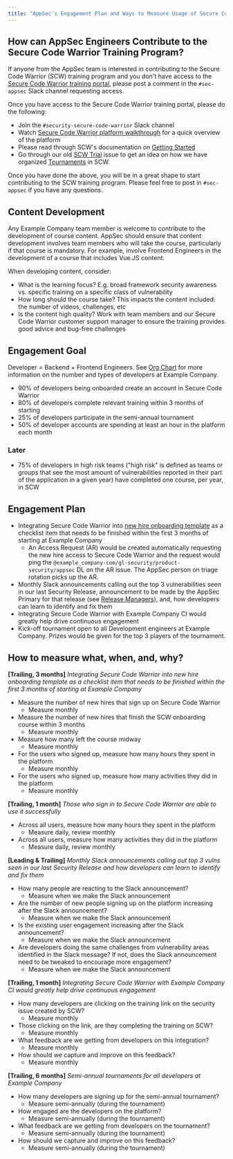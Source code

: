 ```yaml
---
title: "AppSec's Engagement Plan and Ways to Measure Usage of Secure Code Warrior"
---
```


## How can AppSec Engineers Contribute to the Secure Code Warrior Training Program?

If anyone from the AppSec team is interested in contributing to the Secure Code Warrior (SCW) training program and you don't have access to the [Secure Code Warrior training portal](https://portal.securecodewarrior.com/), please post a comment in the `#sec-appsec` Slack channel requesting access.

Once you have access to the Secure Code Warrior training portal, please do the following:

- Join the `#security-secure-code-warrior` Slack channel
- Watch [Secure Code Warrior platform walkthrough](https://www.youtube.com/watch?v=IwTJ-DOqmXQ) for a quick overview of the platform
- Please read through SCW's documentation on [Getting Started](https://help.securecodewarrior.com/hc/en-us/categories/360001975872-Getting-Started)
- Go through our old [SCW Trial](https://example_company.com/example_company-com/gl-security/security-department-meta/-/issues/1365) issue to get an idea on how we have organized [Tournaments](https://help.securecodewarrior.com/hc/en-us/articles/360036293731-Tournaments-Module-Overview) in SCW.

Once you have done the above, you will be in a great shape to start contributing to the SCW training program. Please feel free to post in `#sec-appsec` if you have any questions.

## Content Development

Any Example Company team member is welcome to contribute to the development of course content. AppSec should ensure that content development involves team members who will take the course, particularly if that course is mandatory. For example, involve Frontend Engineers in the development of a course that includes Vue.JS content.

When developing content, consider:

- What is the learning focus? E.g. broad framework security awareness vs. specific training on a specific class of vulnerability
- How long should the course take? This impacts the content included: the number of videos, challenges, etc
- Is the content high quality? Work with team members and our Secure Code Warrior customer support manager to ensure the training provides good advice and bug-free challenges

## Engagement Goal

Developer = Backend + Frontend Engineers. See [Org Chart](https://comp-calculator.example_company.net/org_chart) for more information on the number and types of developers at Example Company.

- 90% of developers being onboarded create an account in Secure Code Warrior
- 80% of developers complete relevant training within 3 months of starting
- 25% of developers participate in the semi-annual tournament
- 50% of developer accounts are spending at least an hour in the platform each month

### Later

- 75% of developers in high risk teams ("high risk" is defined as teams or groups that see the most amount of vulnerabilities reported in their part of the application in a given year) have completed one course, per year, in SCW

## Engagement Plan

- Integrating Secure Code Warrior into [new hire onboarding template](https://example_company.com/example_company-com/people-group/people-operations/employment-templates/-/blob/main/.example_company/issue_templates/onboarding_tasks/department_development.md ) as a checklist item that needs to be finished within the first 3 months of starting at Example Company
  - An Access Request (AR) would be created automatically requesting the new hire access to Secure Code Warrior and the request would ping the `@example_company-com/gl-security/product-security/appsec` DL on the AR issue. The AppSec person on triage rotation picks up the AR.
- Monthly Slack announcements calling out the top 3 vulnerabilities seen in our last Security Release, announcement to be made by the AppSec Primary for that release (see [Release Managers](https://about.example_company.com/community/release-managers/)), and, how developers can learn to identify and fix them
- Integrating Secure Code Warrior with Example Company CI would greatly help drive continuous engagement
- Kick-off tournament open to all Development engineers at Example Company. Prizes would be given for the top 3 players of the tournament.

## How to measure what, when, and, why?

**[Trailing, 3 months]** *Integrating Secure Code Warrior into new hire onboarding template as a checklist item that needs to be finished within the first 3 months of starting at Example Company*

- Measure the number of new hires that sign up on Secure Code Warrior
  - Measure monthly
- Measure the number of new hires that finish the SCW onboarding course within 3 months
  - Measure monthly
- Measure how many left the course midway
  - Measure monthly
- For the users who signed up, measure how many hours they spent in the platform
  - Measure monthly
- For the users who signed up, measure how many activities they did in the platform
  - Measure monthly

**[Trailing, 1 month]** *Those who sign in to Secure Code Warrior are able to use it successfully*

- Across all users, measure how many hours they spent in the platform
  - Measure daily, review monthly
- Across all users, measure how many activities they did in the platform
  - Measure daily, review monthly

**[Leading & Trailing]** *Monthly Slack announcements calling out top 3 vulns seen in our last Security Release and how developers can learn to identify and fix them*

- How many people are reacting to the Slack announcement?
  - Measure when we make the Slack announcement
- Are the number of new people signing up on the platform increasing after the Slack announcement?
  - Measure when we make the Slack announcement
- Is the existing user engagement increasing after the Slack announcement?
  - Measure when we make the Slack announcement
- Are developers doing the same challenges from vulnerability areas identified in the Slack message? If not, does the Slack announcement need to be tweaked to encourage more engagement?
  - Measure when we make the Slack announcement

**[Trailing, 1 month]** *Integrating Secure Code Warrior with Example Company CI would greatly help drive continuous engagement*

- How many developers are clicking on the training link on the security issue created by SCW?
  - Measure monthly
- Those clicking on the link, are they completing the training on SCW?
  - Measure monthly
- What feedback are we getting from developers on this integration?
  - Measure monthly
- How should we capture and improve on this feedback?
  - Measure monthly

**[Trailing, 6 months]** *Semi-annual tournaments for all developers at Example Company*

- How many developers are signing up for the semi-annual tournament?
  - Measure semi-annually (during the tournament)
- How engaged are the developers on the platform?
  - Measure semi-annually (during the tournament)
- What feedback are we getting from developers on the tournament?
  - Measure semi-annually (during the tournament)
- How should we capture and improve on this feedback?
  - Measure semi-annually (during the tournament)
